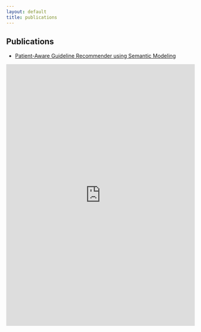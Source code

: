 ```yaml
---
layout: default
title: publications
---
```


## Publications

- [Patient-Aware Guideline Recommender using Semantic Modeling](https://docs.google.com/document/d/e/2PACX-1vT6Xn88Q-u3H2gc01g8xJuwrGH3OVX2PC3J96YjzyGp_ccW38sw0ehcnV62RjEpDw/pub)

<iframe src="https://docs.google.com/document/d/e/2PACX-1vT6Xn88Q-u3H2gc01g8xJuwrGH3OVX2PC3J96YjzyGp_ccW38sw0ehcnV62RjEpDw/pub?embedded=true" style="width: 100%;height: 700px;border: none;"></iframe>

